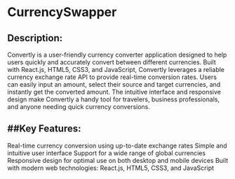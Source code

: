 # CurrencySwapper

## **Description:**

Convertly is a user-friendly currency converter application designed to help users quickly and accurately convert between different currencies. Built with React.js, HTML5, CSS3, and JavaScript, Convertly leverages a reliable currency exchange rate API to provide real-time conversion rates. Users can easily input an amount, select their source and target currencies, and instantly get the converted amount. The intuitive interface and responsive design make Convertly a handy tool for travelers, business professionals, and anyone needing quick currency conversions.

## **##Key Features:**

Real-time currency conversion using up-to-date exchange rates
Simple and intuitive user interface
Support for a wide range of global currencies
Responsive design for optimal use on both desktop and mobile devices
Built with modern web technologies: React.js, HTML5, CSS3, and JavaScript
